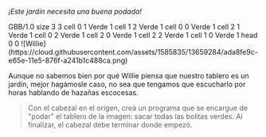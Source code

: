 _¡Este jardín necesita una buena podada!_

<gs-board>
  GBB/1.0
    size 3 3
    cell 0 1 Verde 1
    cell 1 2 Verde 1
    cell 0 0 Verde 1
    cell 2 1 Verde 1
    cell 0 2 Verde 1
    cell 2 0 Verde 1
    cell 2 2 Verde 1
    cell 1 0 Verde 1
    head 0 0
</gs-board>
![Willie](https://cloud.githubusercontent.com/assets/1585835/13659284/ada8fe9c-e65e-11e5-876f-a241b1c488ca.png)

Aunque no sabemos bien por qué Willie piensa que nuestro tablero es un jardín, mejor hagámosle caso, no sea que tengamos que escucharlo por horas hablando de hazañas escocesas.

> Con el cabezal en el origen, creá un programa que se encargue de "podar" el tablero de la imagen: sacar todas las bolitas verdes. Al finalizar, el cabezal debe terminar donde empezó.